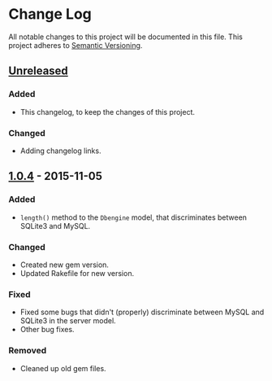 # Change Log
All notable changes to this project will be documented in this file.
This project adheres to [Semantic Versioning](http://semver.org/).

## [Unreleased]
### Added
- This changelog, to keep the changes of this project.
### Changed
- Adding changelog links.

## [1.0.4] - 2015-11-05
### Added
- `length()` method to the `Dbengine` model, that discriminates between SQLite3 and MySQL.

### Changed
- Created new gem version.
- Updated Rakefile for new version.

### Fixed
- Fixed some bugs that didn't (properly) discriminate between MySQL and SQLite3 in the server model.
- Other bug fixes.

### Removed
- Cleaned up old gem files.


[Unreleased]: https://github.com/unrar/midb/compare/v1.0.4...HEAD
[1.0.4]: https://github.com/unrar/midb/compare/v1.0.0...v1.0.4
